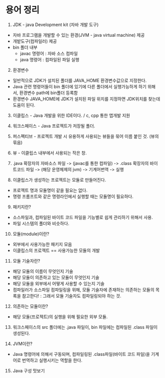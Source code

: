 # 용어 정리

1. JDK - java Development kit (자바 개발 도구)
  - 자바 프로그램을 개발할 수 있는 환경(JVM - java virtual machine) 제공
  - 개밭도구(컴파일러) 제공
  - bin 폴더 내부
    - javac 명령어 : 자바 소스 컴파일
    - java 명령어 : 컴파일된 파일 실행
  
2. 환경변수
  - 일반적으로 JDK가 설치된 폴더를 JAVA_HOME 환경변수값으로 지정한다.
  - Java 관련 명령어들이 bin 폴더에 있기에 다른 폴더에서 실행가능하게 하기 위해서, 환경변수 path에 bin폴더 등록함
  - 환경변수 JAVA_HOME에 JDK가 설치된 파일 위치를 지정하면 JDK위치를 찾는데 도움이 된다.
  
3. 이클립스 - Java 개발을 위한 IDE이다. / c, cpp 통한 앱개발 지원

4. 워크스페이스 - Java 프로젝트가 저장될 폴더.

5. 퍼스펙티브 - 프로젝트 개발 시 유용하게 사용되는 뷰들을 묶어 이름 붙인 것. (뷰의 묶음)

6. 뷰 - 이클립스 내부에서 사용되는 작은 창.

7. .java 확장자의 자바소스 파일 -> (javac를 통한 컴파일) -> .class 확장자의 바이트코드 파일 -> (해당 운영체제의 jvm) -> 기계어번역 -> 실행

8. 이클립스가 생성하는 프로젝트는 모듈로 만들어진다.
  - 프로젝트 명과 모듈명이 같을 필요는 없다.
  - 명령 프롬프트와 같은 명령라인에서 실행할 때는 모듈명이 필요하다.
  
9. 패키지란?
  - 소스파일과, 컴파일된 바이트 코드 파일을 기능별로 쉽게 관리하기 위해서 사용.
  - 파일 시스템의 폴더와 비슷하다.
  
10. 모듈(module)이란?
  - 외부에서 사용가능한 패키지 모음
  - 이클립스의 프로젝트 == 사용가능한 모듈의 개발
  
11. 모듈 기술자란?
  - 해당 모듈의 이름이 무엇인지 기술
  - 해당 모듈이 의존하고 있는 모듈이 무엇인지 기술
  - 해당 모듈을 외부에서 어떻게 사용할 수 있는지 기술
  - 컴파일러가 소스파일 컴파일링을 위해, 모듈 기술자에 존재하는 의존하는 모듈의 목록을 참고한다! : 그래서 모듈 기술자도 컴파일링되야 하는 것.

12. 의존하는 모듈이란?
  - 해당 모듈(프로젝트)의 실행을 위해 필요한 외부 모듈.
  
13. 워크스페이스의 src 폴더에는 .java 파일이, bin 파일에는 컴파일된 .class 파일이 생성된다.

14. JVM이란?
  - Java 명령어에 의해서 구동되며, 컴파일링된 .class파일(바이트 코드 파일)을 기계어로 번역하고 실행시키는 역할을 한다.

15. Java 구성 맛보기













